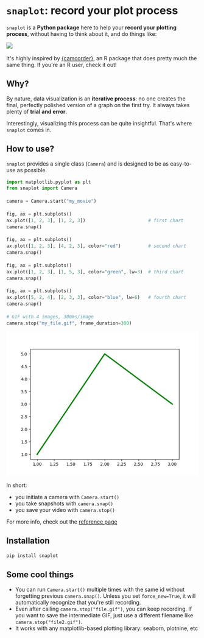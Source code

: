# `snaplot`: record your plot process

`snaplot` is a **Python package** here to help your **record your plotting process**, without having to think about it, and do things like:

![](./example.gif)

It's highly inspired by [{camcorder}](https://github.com/thebioengineer/camcorder), an R package that does pretty much the same thing. If you're an R user, check it out!

## Why?

By nature, data visualization is an **iterative process**: no one creates the final, perfectly polished version of a graph on the first try. It always takes plenty of **trial and error**.

Interestingly, visualizing this process can be quite insightful. That's where `snaplot` comes in.

## How to use?

`snaplot` provides a single class (`Camera`) and is designed to be as easy-to-use as possible.

```python
import matplotlib.pyplot as plt
from snaplot import Camera

camera = Camera.start("my_movie")

fig, ax = plt.subplots()
ax.plot([1, 2, 3], [1, 2, 3])                       # first chart
camera.snap()

fig, ax = plt.subplots()
ax.plot([1, 2, 3], [4, 2, 3], color="red")          # second chart
camera.snap()

fig, ax = plt.subplots()
ax.plot([1, 2, 3], [1, 5, 3], color="green", lw=3)  # third chart
camera.snap()

fig, ax = plt.subplots()
ax.plot([5, 2, 4], [2, 3, 3], color="blue", lw=6)   # fourth chart
camera.snap()

# GIF with 4 images, 300ms/image
camera.stop("my_file.gif", frame_duration=300)
```

![](./my_file.gif)

In short:

- you initiate a camera with `Camera.start()`
- you take snapshots with `camera.snap()`
- you save your video with `camera.stop()`

For more info, check out the [reference page](./camera.md)

## Installation

```bash
pip install snaplot
```

## Some cool things

- You can run `Camera.start()` multiple times with the same id without forgetting previous `camera.snap()`. Unless you set `force_new=True`, it will automatically recognize that you're still recording.
- Even after calling `camera.stop("file.gif")`, you can keep recording. If you want to save the intermediate GIF, just use a different filename like `camera.stop("file2.gif")`.
- It works with any matplotlib-based plotting library: seaborn, plotnine, etc
